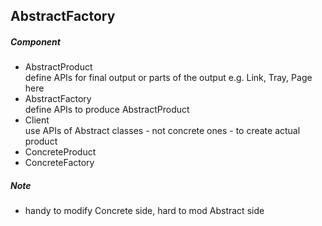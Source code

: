 ## AbstractFactory  
##### Component  
- AbstractProduct  
define APIs for final output or parts of the output e.g. Link, Tray, Page here 
- AbstractFactory  
define APIs to produce AbstractProduct  
- Client  
use APIs of Abstract classes - not concrete ones - to create actual product  
- ConcreteProduct  
- ConcreteFactory  
##### Note  
- handy to modify Concrete side, hard to mod Abstract side